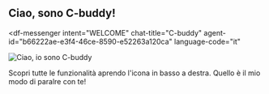## Ciao, sono C-buddy!

<script src="https://www.gstatic.com/dialogflow-console/fast/messenger/bootstrap.js?v=1"></script>
<df-messenger
  intent="WELCOME"
  chat-title="C-buddy"
  agent-id="b66222ae-e3f4-46ce-8590-e52263a120ca"
  language-code="it"
></df-messenger>
![Ciao, io sono C-buddy](https://ibb.co/rfv18z3)


Scopri tutte le funzionalità aprendo l'icona in basso a destra. Quello è il mio modo di paralre con te!
